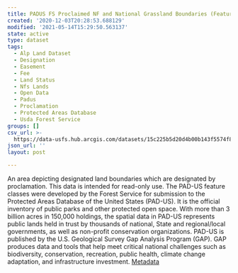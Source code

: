 ```yaml
---
title: PADUS FS Proclaimed NF and National Grassland Boundaries (Feature Layer)
created: '2020-12-03T20:28:53.688129'
modified: '2021-05-14T15:29:50.563137'
state: active
type: dataset
tags:
  - Alp Land Dataset
  - Designation
  - Easement
  - Fee
  - Land Status
  - Nfs Lands
  - Open Data
  - Padus
  - Proclamation
  - Protected Areas Database
  - Usda Forest Service
groups: []
csv_url: >-
  https://data-usfs.hub.arcgis.com/datasets/15c225b5d20d4b00b143f5574f83d31f_0.csv?outSR=%7B%22latestWkid%22%3A4269%2C%22wkid%22%3A4269%7D
json_url: ''
layout: post

---
```

An area depicting designated land boundaries which are designated by proclamation. This data is intended for read-only use. The PAD-US feature classes were developed by the Forest Service for submission to the Protected Areas Database of the United States (PAD-US). It is the official inventory of public parks and other protected open space. With more than 3 billion acres in 150,000 holdings, the spatial data in PAD-US represents public lands held in trust by thousands of national, State and regional/local governments, as well as non-profit conservation organizations. PAD-US is published by the U.S. Geological Survey Gap Analysis Program (GAP). GAP produces data and tools that help meet critical national challenges such as biodiversity, conservation, recreation, public health, climate change adaptation, and infrastructure investment. <a href='https://data.fs.usda.gov/geodata/edw/edw_resources/meta/S_USA.PADUS_Proc.xml' target='_blank'>Metadata</a>
